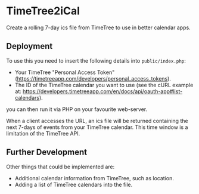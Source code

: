 # TimeTree2iCal
Create a rolling 7-day ics file from TimeTree to use in better calendar apps.

## Deployment
To use this you need to insert the following details into `public/index.php`:

* Your TimeTree "Personal Access Token" (https://timetreeapp.com/developers/personal_access_tokens).
* The ID of the TimeTree calendar you want to use (see the cURL example at: https://developers.timetreeapp.com/en/docs/api/oauth-app#list-calendars).

you can then run it via PHP on your favourite web-server.

When a client accesses the URL, an ics file will be returned containing the next 7-days of events from your TimeTree calendar. This time window is a limitation of the TimeTree API.

## Further Development
Other things that could be implemented are:

* Additional calendar information from TimeTree, such as location.
* Adding a list of TimeTree calendars into the file.
